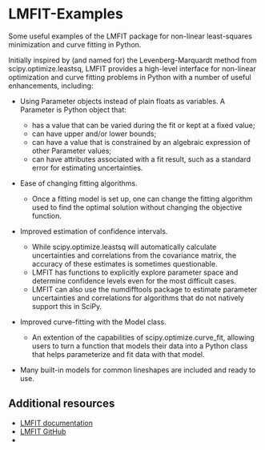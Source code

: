 # LMFIT-Examples

Some useful examples of the LMFIT package for non-linear least-squares minimization and curve fitting in Python.

Initially inspired by (and named for) the Levenberg-Marquardt method from scipy.optimize.leastsq, LMFIT provides a high-level interface for non-linear optimization and curve fitting problems in Python with a number of useful enhancements, including:

- Using Parameter objects instead of plain floats as variables. A Parameter is Python object that:
  - has a value that can be varied during the fit or kept at a fixed value;
  - can have upper and/or lower bounds;
  - can have a value that is constrained by an algebraic expression of other Parameter values;
  - can have attributes associated with a fit result, such as a standard error for estimating uncertainties.

- Ease of changing fitting algorithms.
  - Once a fitting model is set up, one can change the fitting algorithm used to find the optimal solution without changing the objective function.

- Improved estimation of confidence intervals.
  - While scipy.optimize.leastsq will automatically calculate uncertainties and correlations from the covariance matrix, the accuracy of these estimates is sometimes questionable.
  - LMFIT has functions to explicitly explore parameter space and determine confidence levels even for the most difficult cases.
  - LMFIT can also use the numdifftools package to estimate parameter uncertainties and correlations for algorithms that do not natively support this in SciPy.

- Improved curve-fitting with the Model class.
  - An extention of the capabilities of scipy.optimize.curve_fit, allowing users to turn a function that models their data into a Python class that helps parameterize and fit data with that model.

- Many built-in models for common lineshapes are included and ready to use.

## Additional resources

- [LMFIT documentation](https://lmfit.github.io/lmfit-py/index.html)
- [LMFIT GitHub](https://github.com/lmfit/lmfit-py/)
- 
